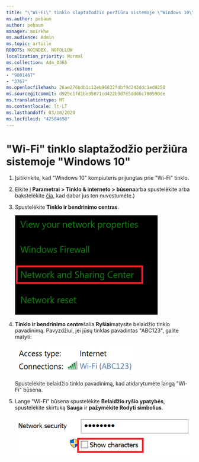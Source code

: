 ```yaml
---
title: "\"Wi-Fi\" tinklo slaptažodžio peržiūra sistemoje \"Windows 10\""
ms.author: pebaum
author: pebaum
manager: mnirkhe
ms.audience: Admin
ms.topic: article
ROBOTS: NOINDEX, NOFOLLOW
localization_priority: Normal
ms.collection: Adm_O365
ms.custom:
- "9001467"
- "3767"
ms.openlocfilehash: 26ae276bdb1c12eb96832fdbf9d243ddc1ed0250
ms.sourcegitcommit: d925c1fd1be35071cd422b9d7e5ddd6c700590de
ms.translationtype: MT
ms.contentlocale: lt-LT
ms.lasthandoff: 03/10/2020
ms.locfileid: "42584698"
---
```

# <a name="view-wi-fi-network-password-in-windows-10"></a>"Wi-Fi" tinklo slaptažodžio peržiūra sistemoje "Windows 10"

1. Įsitikinkite, kad "Windows 10" kompiuteris prijungtas prie "Wi-Fi" tinklo.

2. Eikite į **Parametrai > Tinklo & interneto > būsena**arba spustelėkite arba bakstelėkite [čia,](ms-settings:network?activationSource=GetHelp) kad dabar jus ten nuvestumėte.)

3. Spustelėkite **Tinklo ir bendrinimo centras**.

    ![Tinklo ir bendrinimo centras.](media/network-sharing-center.png)

4. **Tinklo ir bendrinimo centre**šalia **Ryšiai**matysite belaidžio tinklo pavadinimą. Pavyzdžiui, jei jūsų tinklas pavadintas "ABC123", galite matyti:

    ![Tinklo ryšiai.](media/network-connections.png)

    Spustelėkite belaidžio tinklo pavadinimą, kad atidarytumėte langą "Wi-Fi" būsena. 

5. Lange "Wi-Fi" būsena spustelėkite **Belaidžio ryšio ypatybės**, spustelėkite skirtuką **Sauga** ir **pažymėkite Rodyti simbolius**.

    ![Rodyti "Wi-Fi" slaptažodžio simbolius.](media/show-password-characters.png)

